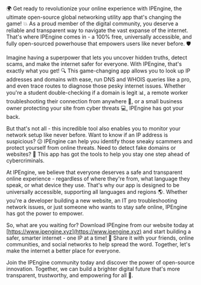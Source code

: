 🌍 Get ready to revolutionize your online experience with IPEngine, the ultimate open-source global networking utility app that's changing the game! 💥 As a proud member of the digital community, you deserve a reliable and transparent way to navigate the vast expanse of the internet. That's where IPEngine comes in - a 100% free, universally accessible, and fully open-sourced powerhouse that empowers users like never before. 🛡️

Imagine having a superpower that lets you uncover hidden truths, detect scams, and make the internet safer for everyone. With IPEngine, that's exactly what you get! 🔍 This game-changing app allows you to look up IP addresses and domains with ease, run DNS and WHOIS queries like a pro, and even trace routes to diagnose those pesky internet issues. Whether you're a student double-checking if a domain is legit 📊, a remote worker troubleshooting their connection from anywhere 🌴, or a small business owner protecting your site from cyber threats 💻, IPEngine has got your back.

But that's not all - this incredible tool also enables you to monitor your network setup like never before. Want to know if an IP address is suspicious? 😕 IPEngine can help you identify those sneaky scammers and protect yourself from online threats. Need to detect fake domains or websites? 🚨 This app has got the tools to help you stay one step ahead of cybercriminals.

At IPEngine, we believe that everyone deserves a safe and transparent online experience - regardless of where they're from, what language they speak, or what device they use. That's why our app is designed to be universally accessible, supporting all languages and regions 🌎. Whether you're a developer building a new website, an IT pro troubleshooting network issues, or just someone who wants to stay safe online, IPEngine has got the power to empower.

So, what are you waiting for? Download IPEngine from our website today at [https://www.ipengine.xyz](https://www.ipengine.xyz) and start building a safer, smarter internet - one IP at a time! 🚀 Share it with your friends, online communities, and social networks to help spread the word. Together, let's make the internet a better place for everyone.

Join the IPEngine community today and discover the power of open-source innovation. Together, we can build a brighter digital future that's more transparent, trustworthy, and empowering for all 🌟.